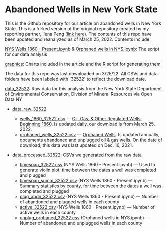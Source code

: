# Abandoned Wells in New York State

This is the Github repository for our article on abandoned wells in New York State. This is a forked version of the original repository created by my reporting partner, Ilena Peng ([link here](https://github.com/ilenapeng/wells)). The contents of this repo have been updated and reanalyzed as of March 25, 2022. Contents include: 

[NYS Wells 1860 - Present.ipynb](https://github.com/jessieblaeser/wells/blob/4bc3152fdc93d7a553f0d062d034dae2d2e084cc/NYS%20Wells%201860%20-%20Present.ipynb) & [Orphaned wells in NYS.ipynb](https://github.com/jessieblaeser/wells/blob/4bc3152fdc93d7a553f0d062d034dae2d2e084cc/Orphaned%20wells%20in%20NYS.ipynb): The script for our data analysis

[graphics](https://github.com/ilenapeng/wells/tree/main/graphics): Charts included in the article and the R script for generating them

The data for this repo was last downloaded on 3/25/22. All CSVs and data folders have been labeled with '32522' to reflect the download date. 

[data_32522](https://github.com/jessieblaeser/wells/tree/main/data_32522): Raw data for this analysis from the New York State Department of Environmental Conservation, Division of Mineral Resources via Open Data NY

* [data_raw_32522](https://github.com/jessieblaeser/wells/tree/main/data_32522/data_raw_32522)

    * [wells_1860_32522.csv](https://github.com/jessieblaeser/wells/blob/4bc3152fdc93d7a553f0d062d034dae2d2e084cc/data_32522/data_raw_32522/wells_1860_32522.csv) — [Oil, Gas, & Other Regulated Wells: Beginning 1860](https://data.ny.gov/Energy-Environment/Oil-Gas-Other-Regulated-Wells-Beginning-1860/szye-wmt3). Is updated daily, our download is from March 25, 2022. 
    * [orphaned_wells_32522.csv](https://github.com/jessieblaeser/wells/blob/4bc3152fdc93d7a553f0d062d034dae2d2e084cc/data_32522/data_raw_32522/orphaned_wells_32522.csvv) —  [Orphaned Wells](https://data.ny.gov/Energy-Environment/Abandoned-Wells/vgue-bamz). Is updated annually, documents abandoned and unplugged oil & gas wells. On the date of download, this data was last updated on Dec. 16, 2021.

* [data_processed_32522](https://github.com/jessieblaeser/wells/tree/main/data_32522/data_processed_32522): CSVs we generated from the raw data
    * [timespan_32522.csv](https://github.com/jessieblaeser/wells/blob/4bc3152fdc93d7a553f0d062d034dae2d2e084cc/data_32522/data_processed_32522/timespan_32522.csv) (NYS Wells 1860 - Present.ipynb) — Used to generate violin plot, time between the dates a well was completed and plugged
    * [timespan_summ_32522.csv](https://github.com/jessieblaeser/wells/blob/4bc3152fdc93d7a553f0d062d034dae2d2e084cc/data_32522/data_processed_32522/timespan_summ_32522.csv) (NYS Wells 1860 - Present.ipynb) — Summary statistics by county, for time between the dates a well was completed and plugged
    * [plug_abdn_32522.csv](https://github.com/jessieblaeser/wells/blob/4bc3152fdc93d7a553f0d062d034dae2d2e084cc/data_32522/data_processed_32522/plug_abdn_32522.csv) (NYS Wells 1860 - Present.ipynb) — Number of abandoned and plugged wells in each county
    * [active_32522.csv](https://github.com/jessieblaeser/wells/blob/4bc3152fdc93d7a553f0d062d034dae2d2e084cc/data_32522/data_processed_32522/active_32522.csv) (NYS Wells 1860 - Present.ipynb) — Number of active wells in each county
    * [unplug_orphaned_32522.csv](https://github.com/jessieblaeser/wells/blob/4bc3152fdc93d7a553f0d062d034dae2d2e084cc/data_32522/data_processed_32522/unplug_orphaned_32522.csv) (Orphaned wells in NYS.ipynb) — Number of abandoned and unplugged wells in each county
